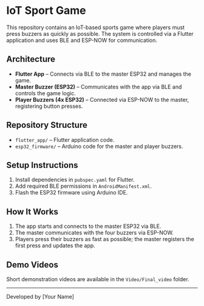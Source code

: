 # IoT Sport Game

This repository contains an IoT-based sports game where players must press buzzers as quickly as possible. The system is controlled via a Flutter application and uses BLE and ESP-NOW for communication.

## Architecture
- **Flutter App** – Connects via BLE to the master ESP32 and manages the game.
- **Master Buzzer (ESP32)** – Communicates with the app via BLE and controls the game logic.
- **Player Buzzers (4x ESP32)** – Connected via ESP-NOW to the master, registering button presses.

## Repository Structure
- `flutter_app/` – Flutter application code.
- `esp32_firmware/` – Arduino code for the master and player buzzers.

## Setup Instructions
1. Install dependencies in `pubspec.yaml` for Flutter.
2. Add required BLE permissions in `AndroidManifest.xml`.
3. Flash the ESP32 firmware using Arduino IDE.

## How It Works
1. The app starts and connects to the master ESP32 via BLE.
2. The master communicates with the four buzzers via ESP-NOW.
3. Players press their buzzers as fast as possible; the master registers the first press and updates the app.

## Demo Videos
Short demonstration videos are available in the `Video/Final_video` folder.

---
Developed by [Your Name]

